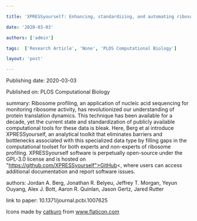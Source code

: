 ---
title: 'XPRESSyourself: Enhancing, standardizing, and automating ribosome profiling computational analyses yields improved insight into data'
date: '2020-03-03'
authors: ['admin']
tags:  ['Research Article', 'None', 'PLOS Computational Biology']
layout: 'post'
---
Publishing date: 2020-03-03

Published on: PLOS Computational Biology

summary: Ribosome profiling, an application of nucleic acid sequencing for monitoring ribosome activity, has revolutionized our understanding of protein translation dynamics. This technique has been available for a decade, yet the current state and standardization of publicly available computational tools for these data is bleak. Here, Berg et al introduce XPRESSyourself, an analytical toolkit that eliminates barriers and bottlenecks associated with this specialized data type by filling gaps in the computational toolset for both experts and non-experts of ribosome profiling.  XPRESSyourself software is perpetually open-source under the GPL-3.0 license and is hosted on "https://github.com/XPRESSyourself">GitHub<, where users can access additional documentation and report software issues.

authors: Jordan A. Berg, Jonathan R. Belyeu, Jeffrey T. Morgan, Yeyun Ouyang, Alex J. Bott, Aaron R. Quinlan, Jason Gertz, Jared Rutter

link to paper: 10.1371/journal.pcbi.1007625

Icons made by <a href="https://www.flaticon.com/free-icon/bookshelves_3576884" title="catkuro">catkuro</a> from <a href="https://www.flaticon.com/" title="Flaticon"> www.flaticon.com</a>